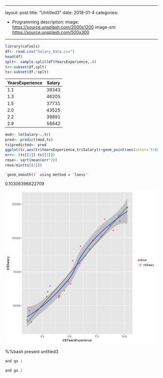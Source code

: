 
---
layout: post
title: "Untitled3"
date: 2018-01-4
categories:
  - Programming
description: 
image: https://source.unsplash.com/2000x1200
image-sm: https://source.unsplash.com/500x300
--- 

```R
library(caTools)
df<- read.csv("Salary_Data.csv")
head(df)
splt<- sample.split(df$YearsExperience,.8)
tr<-subset(df,splt)
ts<-subset(df,!splt)
```


<table>
<thead><tr><th scope=col>YearsExperience</th><th scope=col>Salary</th></tr></thead>
<tbody>
	<tr><td>1.1  </td><td>39343</td></tr>
	<tr><td>1.3  </td><td>46205</td></tr>
	<tr><td>1.5  </td><td>37731</td></tr>
	<tr><td>2.0  </td><td>43525</td></tr>
	<tr><td>2.2  </td><td>39891</td></tr>
	<tr><td>2.9  </td><td>56642</td></tr>
</tbody>
</table>




```R
mod<- lm(Salary~.,tr)
pred<- predict(mod,ts)
ts$predicted<- pred
ggplot(tr,aes(tr$YearsExperience,tr$Salary))+geom_point(aes(color='tr$Salary'))+ geom_line(aes(tr$YearsExperience,predict(mod,tr)))+ stat_smooth()
err<- (ts[[2]]-ts[[3]])
rmse<- sqrt(mean(err^2))
rmse/min(ts[[2]])
```

    `geom_smooth()` using method = 'loess'





0.10306396622709



![png](Untitled3_files/Untitled3_1_3.png)

%%bash
present untitled3

```R
and go 1
```


```R
and go 2
```
